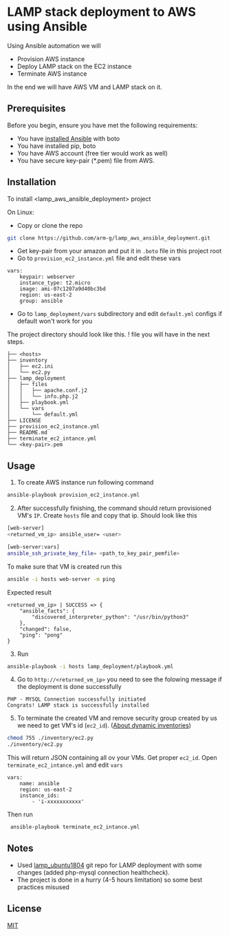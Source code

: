 # LAMP stack deployment to AWS using Ansible

Using Ansible automation we will 
* Provision AWS instance
* Deploy LAMP stack on the EC2 instance
* Terminate AWS instance

In the end we will have AWS VM and LAMP stack on it.
## Prerequisites
Before you begin, ensure you have met the following requirements:
* You have [installed Ansible](https://docs.ansible.com/ansible/latest/installation_guide/intro_installation.html) with boto
* You have installed pip, boto
* You have AWS account (free tier would work as well)
* You have secure key-pair (*.pem) file from AWS.

## Installation
To install <lamp_aws_ansible_deployment>  project

On Linux:
* Copy or clone the repo
```bash
git clone https://github.com/arm-g/lamp_aws_ansible_deployment.git
```
* Get key-pair from your amazon and put it in `.boto` file in this project root
* Go to `provision_ec2_instance.yml` file and edit these vars
```
vars:
    keypair: webserver
    instance_type: t2.micro
    image: ami-07c1207a9d40bc3bd
    region: us-east-2
    group: ansible
```
* Go to `lamp_deployment/vars` subdirectory and edit `default.yml` configs if default won't work for you

The project directory should look like this. ! <hosts> file you will have in the next steps.

```
├── <hosts>
├── inventory
│   ├── ec2.ini
│   └── ec2.py
├── lamp_deployment
│   ├── files
│   │   ├── apache.conf.j2
│   │   └── info.php.j2
│   ├── playbook.yml
│   └── vars
│       └── default.yml
├── LICENSE
├── provision_ec2_instance.yml
├── README.md
├── terminate_ec2_intance.yml
└── <key-pair>.pem

```

## Usage
1) To create AWS instance run following command
```bash
ansible-playbook provision_ec2_instance.yml
```
2) After successfully finishing, the command should return provisioned VM's `IP`. Create `hosts` file and copy that ip.
Should look like this
```bash
[web-server]
<returned_vm_ip> ansible_user= <user>

[web-server:vars]
ansible_ssh_private_key_file= <path_to_key_pair_pemfile>
```
To make sure that VM is created run this
```bash
ansible -i hosts web-server -m ping
```
Expected result
```
<returned_vm_ip> | SUCCESS => {
    "ansible_facts": {
        "discovered_interpreter_python": "/usr/bin/python3"
    }, 
    "changed": false, 
    "ping": "pong"
}
```
3) Run
```bash
ansible-playbook -i hosts lamp_deployment/playbook.yml
```
4) Go to `http://<returned_vm_ip>` you need to see the folowing message if the deployment is done successfully
```
PHP - MYSQL Connection successfully initiated
Congrats! LAMP stack is successfully installed
```
5) To terminate the created VM and remove security group created by us we need to get VM's id (`ec2_id`). ([About dynamic inventories](https://docs.ansible.com/ansible/latest/user_guide/intro_dynamic_inventory.html))
```bash
chmod 755 ./inventory/ec2.py
./inventory/ec2.py
```
This will return JSON containing all ov your VMs. Get proper `ec2_id`. Open 
`terminate_ec2_intance.yml` and edit `vars`
```
vars:
    name: ansible
    region: us-east-2
    instance_ids:
        - 'i-xxxxxxxxxxx'
```
Then run
```bash
 ansible-playbook terminate_ec2_intance.yml
```

## Notes
* Used [lamp_ubuntu1804](https://github.com/do-community/ansible-playbooks/tree/master/lamp_ubuntu1804) git repo for LAMP deployment with some changes (added php-mysql connection healthcheck).
* The project is done in a hurry (4-5 hours limitation) so some best practices misused

## License
[MIT](https://choosealicense.com/licenses/mit/)
